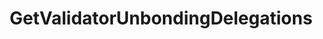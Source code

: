 ---
title: GetValidatorUnbondingDelegations
api:
  file: consensus-client-api.json
  operationId: get_staking-validators-validator-addr-unbonding-delegations
hidden: false
---